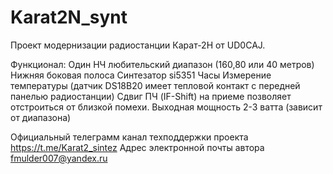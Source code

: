 # Karat2N_synt

Проект модернизации радиостанции Карат-2Н от UD0CAJ.

Функционал:
	Один НЧ любительский диапазон (160,80 или 40 метров)
	Нижняя боковая полоса
	Синтезатор si5351
	Часы
	Измерение температуры (датчик DS18B20 имеет тепловой контакт с передней панелью радиостанции)
	Сдвиг ПЧ (IF-Shift) на приеме позволяет отстроиться от близкой помехи.
	Выходная мощность 2-3 ватта (зависит от диапазона)
	

Официальный телеграмм канал техподдержки проекта https://t.me/Karat2_sintez
Адрес электронной почты автора fmulder007@yandex.ru